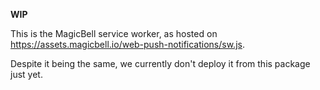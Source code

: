 **WIP**

This is the MagicBell service worker, as hosted on https://assets.magicbell.io/web-push-notifications/sw.js.

Despite it being the same, we currently don't deploy it from this package just yet.
